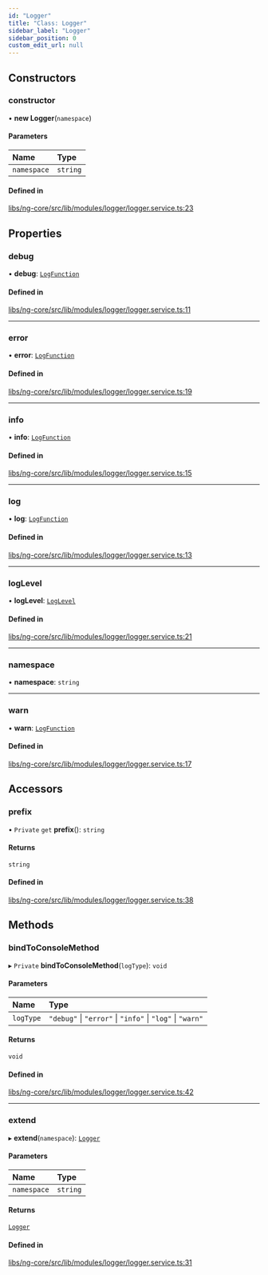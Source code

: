 ```yaml
---
id: "Logger"
title: "Class: Logger"
sidebar_label: "Logger"
sidebar_position: 0
custom_edit_url: null
---
```


## Constructors

### constructor

• **new Logger**(`namespace`)

#### Parameters

| Name | Type |
| :------ | :------ |
| `namespace` | `string` |

#### Defined in

[libs/ng-core/src/lib/modules/logger/logger.service.ts:23](https://github.com/cognizone/ng-cognizone/blob/0401c67/libs/ng-core/src/lib/modules/logger/logger.service.ts#L23)

## Properties

### debug

• **debug**: [`LogFunction`](../modules#logfunction)

#### Defined in

[libs/ng-core/src/lib/modules/logger/logger.service.ts:11](https://github.com/cognizone/ng-cognizone/blob/0401c67/libs/ng-core/src/lib/modules/logger/logger.service.ts#L11)

___

### error

• **error**: [`LogFunction`](../modules#logfunction)

#### Defined in

[libs/ng-core/src/lib/modules/logger/logger.service.ts:19](https://github.com/cognizone/ng-cognizone/blob/0401c67/libs/ng-core/src/lib/modules/logger/logger.service.ts#L19)

___

### info

• **info**: [`LogFunction`](../modules#logfunction)

#### Defined in

[libs/ng-core/src/lib/modules/logger/logger.service.ts:15](https://github.com/cognizone/ng-cognizone/blob/0401c67/libs/ng-core/src/lib/modules/logger/logger.service.ts#L15)

___

### log

• **log**: [`LogFunction`](../modules#logfunction)

#### Defined in

[libs/ng-core/src/lib/modules/logger/logger.service.ts:13](https://github.com/cognizone/ng-cognizone/blob/0401c67/libs/ng-core/src/lib/modules/logger/logger.service.ts#L13)

___

### logLevel

• **logLevel**: [`LogLevel`](../enums/LogLevel)

#### Defined in

[libs/ng-core/src/lib/modules/logger/logger.service.ts:21](https://github.com/cognizone/ng-cognizone/blob/0401c67/libs/ng-core/src/lib/modules/logger/logger.service.ts#L21)

___

### namespace

• **namespace**: `string`

___

### warn

• **warn**: [`LogFunction`](../modules#logfunction)

#### Defined in

[libs/ng-core/src/lib/modules/logger/logger.service.ts:17](https://github.com/cognizone/ng-cognizone/blob/0401c67/libs/ng-core/src/lib/modules/logger/logger.service.ts#L17)

## Accessors

### prefix

• `Private` `get` **prefix**(): `string`

#### Returns

`string`

#### Defined in

[libs/ng-core/src/lib/modules/logger/logger.service.ts:38](https://github.com/cognizone/ng-cognizone/blob/0401c67/libs/ng-core/src/lib/modules/logger/logger.service.ts#L38)

## Methods

### bindToConsoleMethod

▸ `Private` **bindToConsoleMethod**(`logType`): `void`

#### Parameters

| Name | Type |
| :------ | :------ |
| `logType` | ``"debug"`` \| ``"error"`` \| ``"info"`` \| ``"log"`` \| ``"warn"`` |

#### Returns

`void`

#### Defined in

[libs/ng-core/src/lib/modules/logger/logger.service.ts:42](https://github.com/cognizone/ng-cognizone/blob/0401c67/libs/ng-core/src/lib/modules/logger/logger.service.ts#L42)

___

### extend

▸ **extend**(`namespace`): [`Logger`](Logger)

#### Parameters

| Name | Type |
| :------ | :------ |
| `namespace` | `string` |

#### Returns

[`Logger`](Logger)

#### Defined in

[libs/ng-core/src/lib/modules/logger/logger.service.ts:31](https://github.com/cognizone/ng-cognizone/blob/0401c67/libs/ng-core/src/lib/modules/logger/logger.service.ts#L31)
